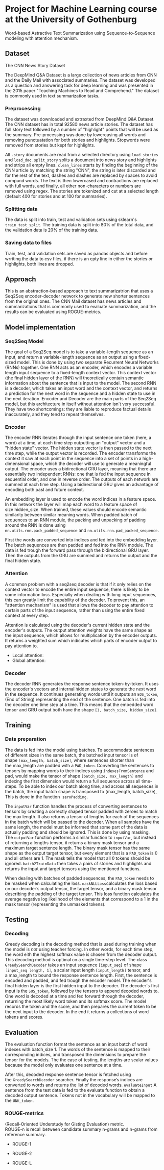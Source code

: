 # Project for Machine Learning course at the University of Gothenburg

Word-based Astractive Text Summarization using Sequence-to-Sequence modeling with attention mechanism.

## Dataset

The CNN News Story Dataset

The DeepMind Q&A Dataset is a large collection of news articles from CNN and the Daily Mail with associated summaries. The dataset was developed as a question and answering task for deep learning and was presented in the 2015 paper "Teaching Machines to Read and Comprehend." The dataset is commonly used in text summarization tasks.

### Preprocessing

The dataset was downloaded and extraxted from DeepMind Q&A Dataset. The CNN dataset has in total 92580 news article stories. The dataset has full story text followed by a number of "highlight" points that will be used as the summary. Pre-processing was done by lowercasing all words and removing punctuatation for both stories and highlights. Stopwords were removed from stories but kept for highlights.

All ``.story`` documents are read from a selected directory using `load_stories` and `load_doc`. `split_story` splits a document into news story and highlights and strips all empty lines. `clean_lines` starts by finding the beginning of the CNN article by matching the string "CNN", the string is later discarded and for the rest of the text, dashes and slashes are replaced by spaces to avoid compund words. The text is then lowercased and contractions are replaced with full words, and finally, all other non-characters or numbers are removed using regex. The stories are tokenized and cut at a selected length (default 400 for stories and at 100 for summaries).

### Splitting data

The data is split into train, test and validation sets using sklearn's ``train_test_split``. The training data is split into 80% of the total data, and the validation data is 20% of the training data.

### Saving data to files

Train, test, and validation sets are saved as pandas objects and before wrriting the data to csv files, if there is an epty line in either the stories or highlights, both lines are dropped.

## Approach

This is an abstraction-based approach to text summarizatrion that uses a Seq2Seq encoder-decoder network to generate new shorter sentences from the original ones. The CNN Mail dataset has news articles and summarizations that is commonly used to evaluate summarization, and the results can be evaluated using ROGUE-metrics.

## Model implementation

### Seq2Seq Model

The goal of a Seq2Seq model is to take a variable-length sequence as an input, and return a variable-length sequence as an output using a fixed-sized model. This is done by using two separate Recurrent Neural Networks (RNNs) together. One RNN acts as an encoder, which encodes a variable length input sequence to a fixed-length context vector. This context vector (the final hidden layer of the RNN) will theoretically contain semantic information about the sentence that is input to the model. The second RNN is a decoder, which takes an input word and the context vector, and returns a prediction for the next word in the sequence and a hidden state to use in the next iteration. Encoder and Decoder are the main parts of the Seq2Seq model, but this architecture in itself without attention isn't very successful. They have two shortcomings: they are liable to reproduce factual details inaccurately, and they tend to repeat themselves.

### Encoder

The encoder RNN iterates through the input sentence one token (here, a word) at a time, at each time step outputting an "output" vector and a "hidden state" vector. The hidden state vector is then passed to the next time step, while the output vector is recorded. The encoder transforms the context it saw at each point in the sequence into a set of points in a high-dimensional space, which the decoder will use to generate a meaningful output. The encoder uses a bidirectional GRU layer, meaning that there are essentially two independent RNNs: one that is fed the input sequence in sequential order, and one in reverse order. The outputs of each network are summed at each time step. Using a bidirectional GRU gives an advantage of encoding both past and future context.

An embedding layer is used to encode the word indices in a feature space. In this network the layer will map each word to a feature space of size hidden_size. When trained, these values should encode semantic similarity between similar meaning words.
When  padded batch of sequences to an RNN module, the packing and unpacking of padding around the RNN is done using  `nn.utils.rnn.pack_padded_sequence` and `nn.utils.rnn.pad_packed_sequence`.

First the words are converted into indices and fed into the embedding layer. The batch sequences are then padded and fed into the RNN module. The data is fed trough the forward pass through the bidirectional GRU layer. Then the outputs from the GRU are summed and returns the output and the final hidden state.

### Attention

A common problem with a seq2seq decoder is that if it only relies on the context vector to encode the entire input sequence, there is likely to be some information loss. Especially when dealing with long input sequences, this can greatly limit the capability of the decoder. To prevent this, an "attention mechanism" is used that allows the decoder to pay attention to certain parts of the input sequence, rather than using the entire fixed context at every step.

Attention is calculated using the decoder's current hidden state and the encoder's outputs. The output attention weights have the same shape as the input sequence, which allows for multiplication by the encoder outputs. It returns a weighted sum which indicates which parts of encoder output to pay attention to.

* Local attention:
* Global attention:

### Decoder

The decoder RNN generates the response sentence token-by-token. It uses the encoder's vectors and internal hidden states to generate the next word in the sequence. It continues generating words until it outputs an `EOS_token`, (End of String) representing the end of the sentence. One batch is fed into the decoder one time step at a time. This means that the embedded word tensor and GRU output both have the shape ``[1, batch_size, hidden_size]``.

## Training

### Data preparation

The data is fed into the model using batches. To accommodate sentences of different sizes in the same batch, the batched input tensor is of shape ``[max_length, batch_size]``, where sentences shorter than the max_length are padded with a `PAD_token`. Converting  the sentences to tensors by mapping words to their indices using `indexesFromSentence` and pad, would make the tensor of shape ``[batch_size, max_length]`` and indexing the first dimension would return a full sequence across all time-steps. To be able to index our batch along time, and across all sequences in the batch, the input batch shape is transposed to (max_length, batch_size), This is done in the function  `zeroPadding`.

The `inputVar` function handles the process of converting sentences to tensors by creating a correctly shaped tensor padded with zeroes to match the max length. It also returns a tensor of lengths for each of the sequences in the batch which will be passed to the decoder. When all samples have the same length, the model must be informed that some part of the data is actually padding and should be ignored. This is done by using masking. The `outputVar` function performs a similar function to `inputVar`, but instead of returning a lengths tensor, it returns a binary mask tensor and a maximum target sentence length. The binary mask tensor has the same shape as the output target tensor, but every element that is a `PAD_token` is 0 and all others are 1. The mask tells the model that all 0 tokens should be ignored. `batch2TrainData` then takes a pairs of stories and highlights and returns the input and target tensors using the mentioned functions.

When dealing with batches of padded sequences, the `PAD_token` needs to be masked when calculating the loss. `maskNLLLoss`calculates the loss based on our decoder’s output tensor, the target tensor, and a binary mask tensor describing the padding of the target tensor. This loss function calculates the average negative log likelihood of the elements that correspond to a 1 in the mask tensor (representing the unmasked tokens).

## Testing

### Decoding

Greedy decoding is the decoding method that is used during training when the model is *not* using teacher forcing. In other words, for each time step, the word eith the highest softmax value is chosen from the decoder output. This decoding method is optimal on a single time-step level. The class `GreedySearchDecoder` takes an input sequence ``[input_seq]`` of shape ``[input_seq length, 1]``, a scalar input length ``[input_length]`` tensor, and a max_length to bound the response sentence length. First, the sentence is encoded and padded, and fed trough the encoder model. The encoder's final hidden layer is the first hidden input to the decoder. The decoder's first input is the `SOS_token`, followed by the tensors to append decoded words to. One word is decoded at a time and fed forward through the decoder, returning the most likely word token and its softmax score. The model records the token and the score, and then prepares the current token to be the next input to the decoder. In the end it returns a collections of word tokens and scores.

## Evaluation

The evaluation function format the sentence as an input batch of word indexes with batch_size 1. The words of the sentence is mapped  to their corresponding indices, and transposed the dimensions to prepare the tensor for the models. The the case of testing, the lengths are scalar values because the model only evaluates one sentence at a time.

After this, decoded response sentence  tensor is fetched using the `GreedySearchDecoder` searcher. Finally the response’s indices are converted to words and returns the list of decoded words. `evaluateInput` A sentence from the test data is fed to the evaluate function to obtain a decoded output sentence. Tokens not in the vocabulary will be mapped to the `UNK_token`.

### ROUGE-metrics

(Recall-Oriented Understudy for Gisting Evaluation) metric.  
ROUGE-n is recall between candidate summary n-grams and n-grams from reference summary.

* ROUGE-1

* ROUGE-2

* ROUGE-L
